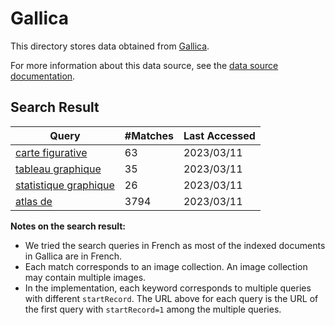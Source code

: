 # Gallica

This directory stores data obtained from [Gallica](https://gallica.bnf.fr).

For more information about this data source, see the [data source documentation](https://oldvis.github.io/libquery/api/gallica.html).

## Search Result

| Query                                                                                                                                                                   | #Matches | Last Accessed |
| ----------------------------------------------------------------------------------------------------------------------------------------------------------------------- | -------- | ------------- |
| [carte figurative](https://gallica.bnf.fr/SRU?operation=searchRetrieve&version=1.2&maximumRecords=10&startRecord=1&query=dc.title+all+%22cartes+figurative%22)          | 63       | 2023/03/11    |
| [tableau graphique](https://gallica.bnf.fr/SRU?operation=searchRetrieve&version=1.2&maximumRecords=10&startRecord=1&query=dc.title+all+%22tableau+graphique%22)         | 35       | 2023/03/11    |
| [statistique graphique](https://gallica.bnf.fr/SRU?operation=searchRetrieve&version=1.2&maximumRecords=10&startRecord=1&query=dc.title+all+%22statistique+graphique%22) | 26       | 2023/03/11    |
| [atlas de](https://gallica.bnf.fr/SRU?operation=searchRetrieve&version=1.2&maximumRecords=10&startRecord=1&query=dc.title+all+%22atlas+de%22)                           | 3794     | 2023/03/11    |


**Notes on the search result:**
- We tried the search queries in French as most of the indexed documents in Gallica are in French.
- Each match corresponds to an image collection. An image collection may contain multiple images.
- In the implementation, each keyword corresponds to multiple queries with different `startRecord`. The URL above for each query is the URL of the first query with `startRecord=1` among the multiple queries.
